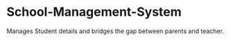 # School-Management-System
Manages Student details and bridges the gap between parents and teacher.
